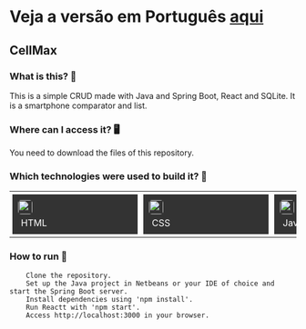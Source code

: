 # Veja a versão em Português <a href="README-ptbr.md">aqui</a>

## CellMax
    
### What is this? 🤔 
This is a simple CRUD made with Java and Spring Boot, React and SQLite. It is a smartphone comparator and list.
    
### Where can I access it? 🖥
You need to download the files of this repository.

### Which technologies were used to build it? 🚀 
<table><tr><td style="padding: 5px;">
        <div style="background-color: #333; width: 200px; height: 50px; padding: 10px;">
            <img src='https://cdn.jsdelivr.net/gh/devicons/devicon@latest/icons/html5/html5-original.svg' width="25" height="25" style="border-radius: 5px;">
            <p style="color: white; padding: 5px; margin: 0;">HTML</p>
        </div>
    </td><td style="padding: 5px;">
        <div style="background-color: #333; width: 200px; height: 50px; padding: 10px;">
            <img src='https://cdn.jsdelivr.net/gh/devicons/devicon@latest/icons/css3/css3-original.svg' width="25" height="25" style="border-radius: 5px;">
            <p style="color: white; padding: 5px; margin: 0;">CSS</p>
        </div>
    </td><td style="padding: 5px;">
        <div style="background-color: #333; width: 200px; height: 50px; padding: 10px;">
            <img src='https://cdn.jsdelivr.net/gh/devicons/devicon@latest/icons/javascript/javascript-original.svg' width="25" height="25" style="border-radius: 5px;">
            <p style="color: white; padding: 5px; margin: 0;">Javascript</p>
        </div>
    </td><td style="padding: 5px;">
        <div style="background-color: #333; width: 200px; height: 50px; padding: 10px;">
            <img src='https://cdn.jsdelivr.net/gh/devicons/devicon@latest/icons/react/react-original.svg' width="25" height="25" style="border-radius: 5px;">
            <p style="color: white; padding: 5px; margin: 0;">React</p>
        </div>
    </td><td style="padding: 5px;">
        <div style="background-color: #333; width: 200px; height: 50px; padding: 10px;">
            <img src='https://cdn.jsdelivr.net/gh/devicons/devicon@latest/icons/java/java-original.svg' width="25" height="25" style="border-radius: 5px;">
            <p style="color: white; padding: 5px; margin: 0;">Java</p>
        </div>
    </td><td style="padding: 5px;">
        <div style="background-color: #333; width: 200px; height: 50px; padding: 10px;">
            <img src='https://cdn.jsdelivr.net/gh/devicons/devicon@latest/icons/spring/spring-original.svg' width="25" height="25" style="border-radius: 5px;">
            <p style="color: white; padding: 5px; margin: 0;">Spring</p>
        </div>
    </td><td style="padding: 5px;">
        <div style="background-color: #333; width: 200px; height: 50px; padding: 10px;">
            <img src='https://cdn.jsdelivr.net/gh/devicons/devicon@latest/icons/sqlite/sqlite-original.svg' width="25" height="25" style="border-radius: 5px;">
            <p style="color: white; padding: 5px; margin: 0;">SQLite</p>
        </div>
    </td></tr></table>
    
### How to run 🏃
		Clone the repository.
		Set up the Java project in Netbeans or your IDE of choice and start the Spring Boot server.
		Install dependencies using 'npm install'.
		Run Reactt with 'npm start'.
		Access http://localhost:3000 in your browser.
